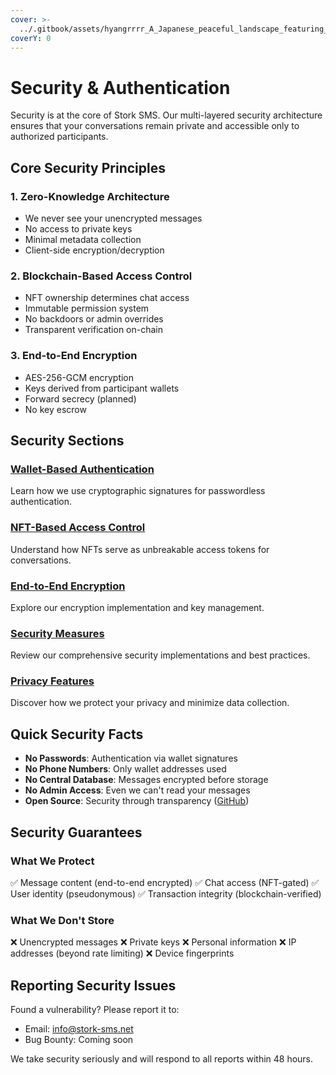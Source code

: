 ```yaml
---
cover: >-
  ../.gitbook/assets/hyangrrrr_A_Japanese_peaceful_landscape_featuring_reeds_in_th_a3a00df0-c3f5-4755-9838-b92c0abb13e2_1.png
coverY: 0
---
```


# Security & Authentication

Security is at the core of Stork SMS. Our multi-layered security architecture ensures that your conversations remain private and accessible only to authorized participants.

## Core Security Principles

### 1. Zero-Knowledge Architecture
- We never see your unencrypted messages
- No access to private keys
- Minimal metadata collection
- Client-side encryption/decryption

### 2. Blockchain-Based Access Control
- NFT ownership determines chat access
- Immutable permission system
- No backdoors or admin overrides
- Transparent verification on-chain

### 3. End-to-End Encryption
- AES-256-GCM encryption
- Keys derived from participant wallets
- Forward secrecy (planned)
- No key escrow

## Security Sections

### [Wallet-Based Authentication](wallet-authentication.md)
Learn how we use cryptographic signatures for passwordless authentication.

### [NFT-Based Access Control](nft-access-control.md)
Understand how NFTs serve as unbreakable access tokens for conversations.

### [End-to-End Encryption](encryption.md)
Explore our encryption implementation and key management.

### [Security Measures](security-measures.md)
Review our comprehensive security implementations and best practices.

### [Privacy Features](privacy.md)
Discover how we protect your privacy and minimize data collection.

## Quick Security Facts

- **No Passwords**: Authentication via wallet signatures
- **No Phone Numbers**: Only wallet addresses used
- **No Central Database**: Messages encrypted before storage
- **No Admin Access**: Even we can't read your messages
- **Open Source**: Security through transparency ([GitHub](https://github.com/StorkSMS/Stork-SMS-Dapp))

## Security Guarantees

### What We Protect
✅ Message content (end-to-end encrypted)
✅ Chat access (NFT-gated)
✅ User identity (pseudonymous)
✅ Transaction integrity (blockchain-verified)

### What We Don't Store
❌ Unencrypted messages
❌ Private keys
❌ Personal information
❌ IP addresses (beyond rate limiting)
❌ Device fingerprints

## Reporting Security Issues

Found a vulnerability? Please report it to:
- Email: info@stork-sms.net
- Bug Bounty: Coming soon

We take security seriously and will respond to all reports within 48 hours.